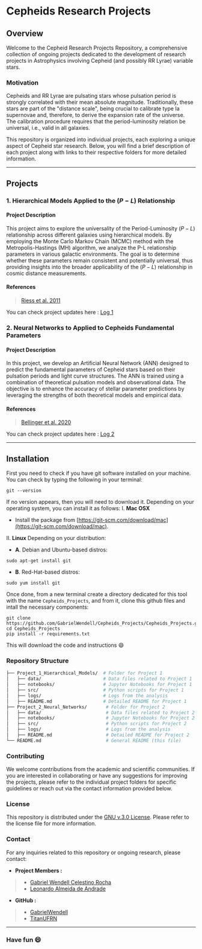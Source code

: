 # Cepheids Research Projects
## Overview
Welcome to the Cepheid Research Projects Repository, a comprehensive collection of ongoing projects dedicated to the development of research projects in Astrophysics involving Cepheid (and possibly RR Lyrae) variable stars.

### Motivation
Cepheids and RR Lyrae are pulsating stars whose pulsation period is strongly correlated with their mean absolute magnitude. Traditionally, these stars are part of the "distance scale", being crucial to calibrate type Ia supernovae and, therefore, to derive the expansion rate of the universe. The calibration procedure requires that the period-luminosity relation be universal, i.e., valid in all galaxies. 

This repository is organized into individual projects, each exploring a unique aspect of Cepheid star research. Below, you will find a brief description of each project along with links to their respective folders for more detailed information.

---

## Projects
### 1. Hierarchical Models Applied to the $(P-L)$ Relationship
#### Project Description
This project aims to explore the universality of the Period-Luminosity $(P-L)$ relationship across different galaxies using hierarchical models. By employing the Monte Carlo Markov Chain (MCMC) method with the Metropolis-Hastings (MH) algorithm, we analyze the P-L relationship parameters in various galactic environments. The goal is to determine whether these parameters remain consistent and potentially universal, thus providing insights into the broader applicability of the $(P-L)$ relationship in cosmic distance measurements.

#### References
> [Riess et al. 2011](https://ui.adsabs.harvard.edu/abs/2011ApJ...730..119R/abstract)

You can check project updates here : [Log 1](https://github.com/GabrielWendell/Cepheids_Projects/blob/main/Project_1/log_project1.md)


### 2. Neural Networks to Applied to Cepheids Fundamental Parameters
#### Project Description
In this project, we develop an Artificial Neural Network (ANN) designed to predict the fundamental parameters of Cepheid stars based on their pulsation periods and light curve structures. The ANN is trained using a combination of theoretical pulsation models and observational data. The objective is to enhance the accuracy of stellar parameter predictions by leveraging the strengths of both theoretical models and empirical data.

#### References
> [Bellinger et al. 2020](https://academic.oup.com/mnras/article/491/4/4752/5645255)

You can check project updates here : [Log 2](https://github.com/GabrielWendell/Cepheids_Projects/blob/main/Project_2/log_project2.md)

---

## Installation
First you need to check if you have git software installed on your machine. You can check by typing the following in your terminal:
```terminal
git --version
```

If no version appears, then you will need to download it. Depending on your operating system, you can install it as follows:
I. **Mac OSX**
- Install the package from [https://git-scm.com/download/mac](https://git-scm.com/download/mac).

II. **Linux**
Depending on your distribution:
   
- **A**. Debian and Ubuntu-based distros:
```terminal
sudo apt-get install git
```
- **B**. Red-Hat-based distros:
```terminal
sudo yum install git
```

Once done, from a new terminal create a directory dedicated for this tool with the name `Cepheids_Projects`, and from it, clone this github files and intall the necessary components:
```
git clone https://github.com/GabrielWendell/Cepheids_Projects/Cepheids_Projects.git
cd Cepheids_Projects
pip install -r requirements.txt
```
This will download the code and instructions 😄


### Repository Structure
```bash
├── Project_1_Hierarchical_Models/  # Folder for Project 1
│   ├── data/                       # Data files related to Project 1
│   ├── notebooks/                  # Jupyter Notebooks for Project 1
│   ├── src/                        # Python scripts for Project 1
│   ├── logs/                       # Logs from the analysis
│   ├── README.md                   # Detailed README for Project 1
├── Project_2_Neural_Networks/       # Folder for Project 2
│   ├── data/                        # Data files related to Project 2
│   ├── notebooks/                   # Jupyter Notebooks for Project 2
│   ├── src/                         # Python scripts for Project 2
│   ├── logs/                        # Logs from the analysis
│   ├── README.md                    # Detailed README for Project 2
└── README.md                        # General README (this file)
```

### Contributing
We welcome contributions from the academic and scientific communities. If you are interested in collaborating or have any suggestions for improving the projects, please refer to the individual project folders for specific guidelines or reach out via the contact information provided below.

### License
This repository is distributed under the [GNU v.3.0 License](https://github.com/GabrielWendell/Cepheids_Projects/blob/main/LICENSE). Please refer to the license file for more information.

### Contact
For any inquiries related to this repository or ongoing research, please contact:
- **Project Members :**
> - [Gabriel Wendell Celestino Rocha](http://lattes.cnpq.br/0049111339899544)
> - [Leonardo Almeida de Andrade](http://lattes.cnpq.br/7812463045514059)
- **GitHub :**
> - [GabrielWendell](https://github.com/GabrielWendell)
> - [TitanUFRN](https://github.com/titanufrn)

---

### Have fun 😄
